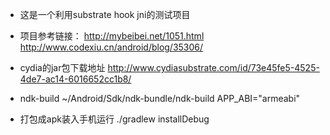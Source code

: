 * 这是一个利用substrate hook jni的测试项目

* 项目参考链接：
http://mybeibei.net/1051.html
http://www.codexiu.cn/android/blog/35306/

* cydia的jar包下载地址
http://www.cydiasubstrate.com/id/73e45fe5-4525-4de7-ac14-6016652cc1b8/

* ndk-build
~/Android/Sdk/ndk-bundle/ndk-build APP_ABI="armeabi"

* 打包成apk装入手机运行
./gradlew installDebug
